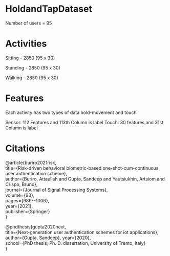 # HoldandTapDataset

Number of users = 95

# Activities
Sitting - 2850 (95 x 30)   

Standing - 2850 (95 x 30)

Walking - 2850 (95 x 30)

# Features
Each activity has two types of data hold-movement and touch

Sensor: 112 Features and 113th Column is label
Touch: 30 features and 31st Column is label

# Citations
@article{buriro2021risk,<br />
  title={Risk-driven behavioral biometric-based one-shot-cum-continuous user authentication scheme},<br />
  author={Buriro, Attaullah and Gupta, Sandeep and Yautsiukhin, Artsiom and Crispo, Bruno},<br />
  journal={Journal of Signal Processing Systems},<br />
  volume={93},<br />
  pages={989--1006},<br />
  year={2021},<br />
  publisher={Springer}<br />
}

@phdthesis{gupta2020next, <br />
  title={Next-generation user authentication schemes for iot applications}, <br />
  author={Gupta, Sandeep}, year={2020}, <br />
  school={PhD thesis, Ph. D. dissertation, University of Trento, Italy} <br />
}
